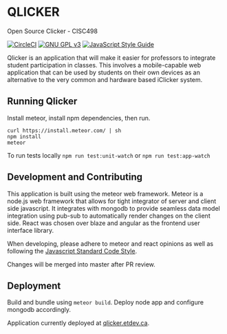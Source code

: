 # QLICKER
Open Source Clicker - CISC498

[![CircleCI](https://circleci.com/gh/etenoch/qlicker/tree/master.svg?style=shield&circle-token=add100d7632954b295a5010c4d904e5b7801d8f5)](https://circleci.com/gh/etenoch/qlicker/tree/master)
[![GNU GPL v3](https://img.shields.io/badge/license-GNU%20GPL%20v3-blue.svg)](https://www.gnu.org/licenses/gpl-3.0.en.html)
[![JavaScript Style Guide](https://img.shields.io/badge/code%20style-standard-brightgreen.svg)](http://standardjs.com/)

Qlicker is an application that will make it easier for professors to integrate student participation in classes. This involves a mobile-capable web application that can be used by students on their own devices as an alternative to the very common and hardware based iClicker system.

## Running Qlicker

Install meteor, install npm dependencies, then run.

```
curl https://install.meteor.com/ | sh 
npm install
meteor
```

To run tests locally
`npm run test:unit-watch` or `npm run test:app-watch`

## Development and Contributing

This application is built using the meteor web framework. Meteor is a node.js web framework that allows for tight integrator of server and client side javascript. It integrates with mongodb to provide seamless data model integration using pub-sub to automatically render changes on the client side. React was chosen over blaze and angular as the frontend user interface library. 

When developing, please adhere to meteor and react opinions as well as following the [Javascript Standard Code Style](http://standardjs.com). 

Changes will be merged into master after PR review.

## Deployment

Build and bundle using `meteor build`. Deploy node app and configure mongodb accordingly.

Application currently deployed at [qlicker.etdev.ca](http://qlicker.etdev.ca).




